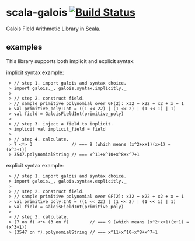 scala-galois  [![Build Status](https://travis-ci.org/everpeace/scala-galois.svg?branch=master)](https://travis-ci.org/everpeace/scala-galois)
====
Galois Field Arithmetic Library in Scala.

examples
----
This library supports both implicit and explicit syntax:

implicit syntax example:
    
     > // step 1. import galois and syntax choice.
     > import galois._, galois.syntax.implicitly._
     > 
     > // step 2. construct field.
     > // sample primitive polynomial over GF(2): x32 + x22 + x2 + x + 1
     > val primitive_poly:Int = ((1 << 22) | (1 << 2) | (1 << 1) | 1)
     > val field = GaloisFieldInt(primitive_poly)
     > 
     > // step 3. inject a field to inplicit.
     > implicit val implicit_field = field
     >
     > // step 4. calculate.
     > 7 <*> 3               // === 9 (which means (x^2+x+1)(x+1) = (x^3+1))
     > 3547.polynomialString // === x^11+x^10+x^8+x^7+1
     
explicit syntax example:

     > // step 1. import galois and syntax choice.
     > import galois._, galois.syntax.explicitly._
     > 
     > // step 2. construct field.
     > // sample primitive polynomial over GF(2): x32 + x22 + x2 + x + 1
     > val primitive_poly:Int = ((1 << 22) | (1 << 2) | (1 << 1) | 1)
     > val field = GaloisFieldInt(primitive_poly)
     >
     > // step 3. calculate.
     > (7 on f) <*> (3 on f)        // === 9 (which means (x^2+x+1)(x+1) = (x^3+1))
     > (3547 on f).polynomialString // === x^11+x^10+x^8+x^7+1 
